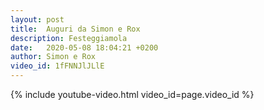 ```yaml
---
layout: post
title:  Auguri da Simon e Rox
description: Festeggiamola
date:   2020-05-08 18:04:21 +0200
author: Simon e Rox
video_id: 1fFNNJlJLlE
---
```


{% include youtube-video.html video_id=page.video_id %}
